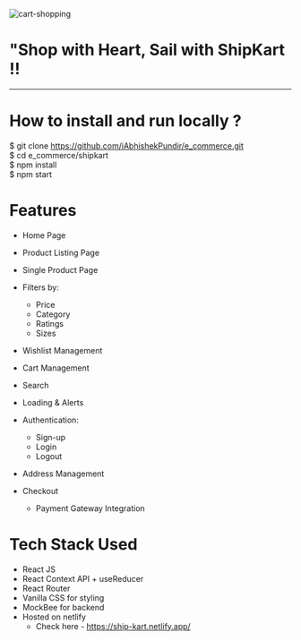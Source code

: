 
![cart-shopping](https://github.com/iAbhishekPundir/e_commerce/assets/60387390/3c1d7c20-2c7b-417d-bb75-81e14bd1a88f)   
# "Shop with Heart, Sail with ShipKart !!  

----------------------------
# How to install and run locally ?  

$ git clone https://github.com/iAbhishekPundir/e_commerce.git  
$ cd e_commerce/shipkart  
$ npm install  
$ npm start  

# Features  
- Home Page  
- Product Listing Page  
- Single Product Page  
- Filters by:  
  * Price
  * Category  
  * Ratings
  * Sizes 
- Wishlist Management  
- Cart Management  
- Search 
- Loading & Alerts  
- Authentication:  
  * Sign-up
  * Login
  * Logout  
- Address Management

- Checkout
  * Payment Gateway Integration

# Tech Stack Used 
- React JS  
- React Context API + useReducer  
- React Router  
- Vanilla CSS for styling  
- MockBee for backend  
- Hosted on netlify
  * Check here - https://ship-kart.netlify.app/


